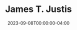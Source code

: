 ---
title: James T. Justis
aliases: 
  - /people/james-delisco-beeks
  - /people/delisco
  - /people/james-d-beeks
  - /people/james-beeks
other_names:
  - James Delisco Beeks
  - Delisco
  - James D. Beeks
  - James Beeks
layout: people
featured_image: 
featured_image_attr: 
featured_image_alt: 
featured_image_caption: 
birth_info:
  birth_name: James Beeks
details:
  IBDB: James T. Justis | james-t-justis-532383
  IMDb: James Delisco Beeks | nm1950470
Press:
- "Ross, Jacqueline. 'Singer finds approval in the footlights.' | The Florida Times-Union, City ed., sec. Lifestyle, 13 Aug. 1999, pp. E-1.": /media/news/Singer_finds_approval_in_the_footlights__Florida_Times-Union_The_Jacksonville_FL___August_13_1999__pE-1.pdf
date: 2023-09-08T00:00:00-04:00
---